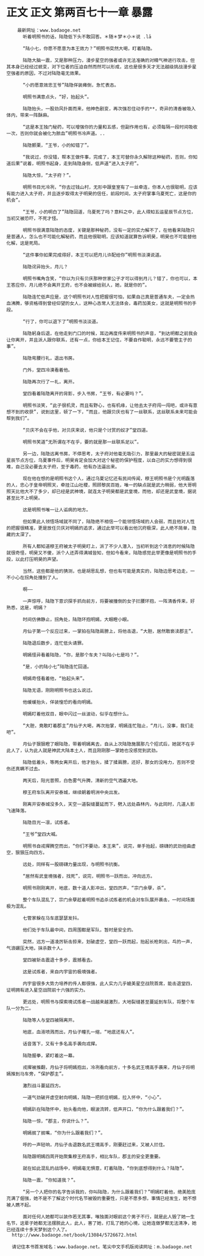 # 正文 正文 第两百七十一章 暴露
        最新网址：www.badaoge.net
          听着明照书的话，陆隐低下头不敢回答。＊随＊梦＊小＊说 .lā
      
          “陆小七，你愿不愿意为本王效力？”明照书突然大喝，盯着陆隐。
      
          陆隐大脑一震，又是那种压力，漫步星空的强者或许无法准确的对精气神进行攻击，但其本身已经经过蜕变，对下位者的压迫自然而然可以形成，这也是很多天才无法越级挑战漫步星空强者的原因，不过对陆隐毫无效果。
      
          “小的愿意效忠王爷”陆隐佯装瘫倒，急忙表态。
      
          明照书满意点头，“好，抬起头”。
      
          陆隐抬头，一股劲风扑面而来，他神色剧变，再次强忍住动手的**，奇异的清香被吸入体内，带来一阵酥麻。
      
          “这是本王独门秘药，可以增强你的力量和五感，但副作用也有，必须每隔一段时间吸收一次，否则你就会被化为脓血”明照书冷声道。..
      
          陆隐颤栗，“王爷，小的知错了”。
      
          “我说过，你没错，帮本王做件事，完成了，本王可替你永久解除这种秘药，否则，你知道后果”说着，明照书起身，走到陆隐身侧，低声道“进入太子府”。
      
          陆隐大惊，“太子府？”。
      
          明照书目光冷冽，“你去过钱山村，无形中跟皇室有了一丝牵连，你本人也很聪明，应该有能力进入太子府，并且逐步取得太子明昊的信任，前段时间，太子府掌事乌夏死亡，这是你的机会”。
      
          “王爷，小的明白了”陆隐回道，乌夏死了吗？意料之中，此人得知五运星辰节点方位，当初又被恐吓，不死才怪。
      
          明照书很满意陆隐的态度，关键是那种秘药，没有一定的实力解不了，在他看来陆隐只是普通人，怎么也不可能化解秘药，而且他很聪明，应该知道就算告诉明昊，明昊也不可能替他化解，这是死局。
      
          “这件事你如果完成得好，本王可以把月儿许配给你”明照书淡漠说道。
      
          陆隐诧异抬头，月儿？
      
          明照书嘴角含笑，“你以为只有贝庆那种世家公子才可以得到月儿？错了，你也可以，本王答应你，月儿绝不会离开王府，也不会被嫁给别人，她，就是你的”。
      
          陆隐连忙低声应是，这个明照书对人性把握很可怕，如果自己真是普通车夫，一定会热血沸腾，够资格得到曾经仰望的女人，这种心态常人无法体会，毒药加美女，这就是明照书的手段。
      
          “行了，你可以退下了”明照书淡淡道。
      
          陆隐躬身后退，在他走到门口的时候，耳边再度传来明照书的声音，“到达明都之前我会让你离开，并且派人跟你联系，还有一点，你给本王记住，不要自作聪明，永远不要管主子的事”。
      
          陆隐弯腰行礼，退出书房。
      
          门外，堂四冷漠看着他。
      
          陆隐再次行了一礼，离开。
      
          堂四看着陆隐离开的背影，步入书房，“王爷，有必要吗？”。
      
          明照书淡笑，“此子很机灵，而且有野心，也有机缘，让他去太子府闯一闯吧，或许有意想不到的收获”，说到这里，顿了一下，“而且，他跟贝庆也有了一丝联系，这丝联系未来可能会帮到我们”。
      
          “贝庆不会在乎他，对贝庆来说，他只是个讨赏的奴才”堂四道。
      
          明照书笑道“无所谓在不在乎，要的就是那一丝联系足以”。
      
          另一边，陆隐远离书房，不停思考，太子府对他毫无吸引力，那里最大的秘密就是五运星辰节点方位，乌夏事件后，明昊肯定会加大对这个秘密的保护程度，以自己的实力想得到很难，自己没必要去太子府，至于毒药，他有办法逼出来。
      
          现在他在想的是明照书这个人，通过乌夏记忆还有民间传闻，穆王明照书是个光明磊落的人，忠心于皇帝明照天，牵挂江山社稷，照顾黎民百姓，唯一的缺点就是武力稍弱，他大哥明照天比他大不了多少，却已经是武神境，就连太子明昊都是武皇境，而他，却还是武皇境，据说甚至比不上明昊。
      
          这是明照书唯一让人诟病的地方。
      
          但如果此人领悟场域就不同了，陆隐绝不相信一个能领悟场域的人会弱，而且他对人性的把握很精准，更是放任贝庆对明嫣的追求，通过此举可以看出他沉府极深，此人绝不简单，隐藏的太深了。
      
          所有人都知道穆王府被太子明昊盯上，派了不少人潜入，当初听到这个消息的时候陆隐就很奇怪，明昊又不傻，派个人还弄得满城皆知，但如今看来，陆隐感觉此举更像是明照书的手段，以此打压明昊的声望。
      
          当然，这些都是他的猜测，也是胡思乱想，但也有可能是真实的，陆隐边思考边走，一不小心在拐角处撞到了人。
      
          啊——
      
          一声惊呼，陆隐下意识探手抓向前方，将要被撞倒的女子拦腰环抱，一阵清香传来，好熟悉，这是，明嫣？
      
          时间仿佛静止，拐角处，陆隐环抱明嫣，大眼瞪小眼。
      
          月仙子第一个反应过来，一掌拍在陆隐肩膀上，将他击退，“大胆，居然敢亵渎郡主”。
      
          陆隐退后数步，连忙低头请罪。
      
          明嫣怪异看着陆隐，“你，是那个车夫？叫陆小七是吗？”。
      
          “是，小的陆小七”陆隐连忙回道。
      
          明嫣奇怪看着他，“抬起头来”。
      
          陆隐无语，刚刚明照书也这么说过。
      
          他缓缓抬头，佯装惶恐的看向明嫣。
      
          明嫣盯着他双目，眼中闪过一丝波动，似乎在想什么。
      
          “大胆，竟敢盯着郡主”月仙子大喝，再次抬掌，明嫣连忙阻止，“月儿，没事，我们走吧”。
      
          月仙子狠狠瞪了眼陆隐，带着明嫣离去，自从上次陆隐施展那几个招式后，她就不在乎此人了，认为此人就是神武大陆本土人，而且刚刚那一掌她也没感觉到武劲。
      
          陆隐低着头，等两女离开后，他才抬头，揉了揉肩膀，还好，那女的没用力，否则不受伤还真瞒不过去。
      
          两天后，阳光普照，白色雾气升腾，清新的空气洒遍大地。
      
          穆王府车队离开安泰城，继续朝着明洲中央出发。
      
          刚离开安泰城没多久，天空一道裂缝蔓延而下，劈入远处森林内，与此同时，几道人影飞速降落。
      
          陆隐目光一凛，试炼者。
      
          “王爷”堂四大喊。
      
          明照书自戎撵腾空而出，“你们不要动，本王来”，说完，单手抬起，磅礴的武劲扭曲虚空，狠狠压向四方。
      
          远处，同样有一股磅礴力量出现，与明照书抗衡。
      
          “居然有武皇境强者，找死”，说完，明照书一跃而出，冲向远方。
      
          明照书刚刚离开，地底，数十道人影冲出，堂四厉声，“宗门余孽，杀”。
      
          整个车队混乱了，宗门余孽趁着明照书追杀试炼者的机会对车队展开袭击，一时间场面极为混乱。
      
          七管家躲在马车底瑟瑟发抖。
      
          他们处于车队最中间，四周围都是军队，暂时是安全的。
      
          突然，远方一道凌厉斩击掠来，划破虚空，堂四一跃而起，抬起长枪刺出，乓的一声，气浪碾压大地，抹杀数十人。
      
          堂四被斩击震退十多步，震撼看去。
      
          这是试炼者，来自内宇宙的极境强者。
      
          内宇宙很多大势力培养的传人都很强，此人实力几乎媲美星空战院首席，能击退堂四，证明拥有进入星空战院前十六强的实力。
      
          更远处，明照书与探索境试炼者一战越来越激烈，大地裂缝甚至蔓延到车队，将整个车队一分为二。
      
          陆隐等人与堂四被隔离开。
      
          地底，血液喷溅而出，月仙子瞳孔一缩，“地底还有人”。
      
          话音落下，又有十多名高手袭向戎撵。
      
          陆隐握拳，紧盯着这一幕。
      
          戎撵被推翻，月仙子将明嫣抱出，冷冽看向前方，十多名武王境高手袭来，月仙子将明嫣推到马车旁，“保护郡主”。
      
          激烈战斗蔓延四方。
      
          一道气劲破开虚空射向明嫣，陆隐一把抓住明嫣，拉入怀中，“小心”。
      
          明嫣趴在陆隐怀中，抬头看向他，眼波流转，低声开口，“你为什么跟着我们？”。
      
          陆隐一惊，“郡主，你说什么？”。
      
          明嫣抿了抿嘴，“你为什么跟着我们？”。
      
          呼的一声轻响，月仙子击退数名武王境高手，刚要赶过来，又被人拦住。
      
          陆隐跟明嫣四周开始聚集穆王府高手，相比车队，郡主的安全更重要。
      
          就在如此混乱的战场中，明嫣毫无惧意，盯着陆隐，“你到底想得到什么？陆隐”。
      
          陆隐一震，“你知道我？”。
      
          “另一个人把你的名字告诉我的，你叫陆隐，为什么跟着我们？”明嫣盯着他，绝美脸庞充满了倔强，她不是不了解这个时代名节被毁的重要性，只是不愿多想，事情已经发生，她不想被人瞧不起。
      
          面对任何人她都可以装作若无其事，唯独面对眼前这个男子不行，就是此人毁了她一生名节，这辈子她都无法摆脱此人，此人，害了她，打乱了她的心境，让她连做梦都无法清净，她已经连续十多天梦到这个人了。
      http://www.badaoge.net/book/13084/5726672.html
      
      请记住本书首发域名：www.badaoge.net。笔尖中文手机版阅读网址：m.badaoge.net